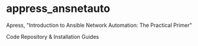 # appress_ansnetauto
Apress, "Introduction to Ansible Network Automation: The Practical Primer"

Code Repository & Installation Guides
